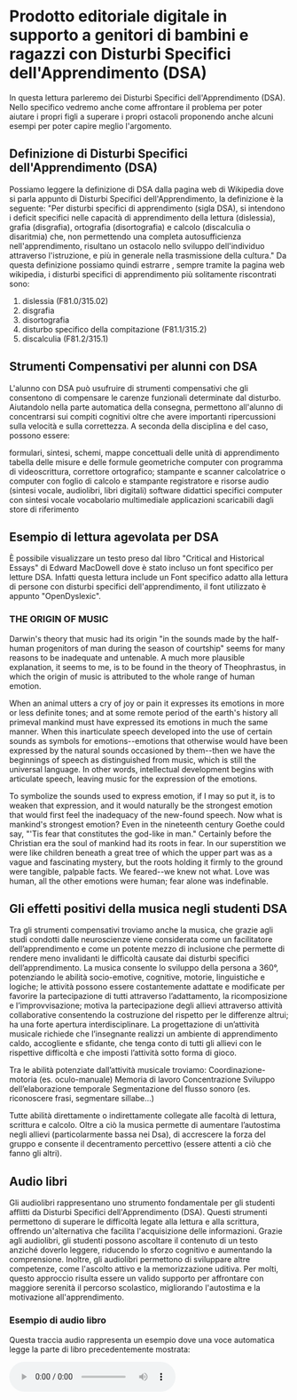 # Prodotto editoriale digitale in supporto a genitori di bambini e ragazzi con Disturbi Specifici dell'Apprendimento (DSA)
In questa lettura parleremo dei Disturbi Specifici dell'Apprendimento (DSA). Nello specifico vedremo anche come affrontare il problema per poter aiutare i propri figli a superare i propri ostacoli proponendo anche alcuni esempi per poter capire meglio l'argomento.
</p>

## Definizione di Disturbi Specifici dell'Apprendimento (DSA)
Possiamo leggere la definizione di DSA dalla pagina web di Wikipedia dove si parla appunto di Disturbi Specifici dell'Apprendimento, la definizione è la seguente:
"Per disturbi specifici di apprendimento (sigla DSA), si intendono i deficit specifici nelle capacità di apprendimento della lettura (dislessia), grafia (disgrafia), ortografia (disortografia) e calcolo (discalculia o disaritmia) che, non permettendo una completa autosufficienza nell'apprendimento, risultano un ostacolo nello sviluppo dell'individuo attraverso l'istruzione, e più in generale nella trasmissione della cultura."
Da questa definizione possiamo quindi estrarre , sempre tramite la pagina web wikipedia, i disturbi specifici di apprendimento più solitamente riscontrati sono:
1) dislessia (F81.0/315.02)
2) disgrafia
3) disortografia
4) disturbo specifico della compitazione (F81.1/315.2)
5) discalculia (F81.2/315.1)

## Strumenti Compensativi per alunni con DSA
L'alunno con DSA può usufruire di strumenti compensativi che gli consentono di compensare le carenze funzionali determinate dal disturbo. Aiutandolo nella parte automatica della consegna, permettono all'alunno di concentrarsi sui compiti cognitivi oltre che avere importanti ripercussioni sulla velocità e sulla correttezza. A seconda della disciplina e del caso, possono essere:

formulari, sintesi, schemi, mappe concettuali delle unità di apprendimento
tabella delle misure e delle formule geometriche
computer con programma di videoscrittura, correttore ortografico; stampante e scanner
calcolatrice o computer con foglio di calcolo e stampante
registratore e risorse audio (sintesi vocale, audiolibri, libri digitali) software didattici specifici
computer con sintesi vocale
vocabolario multimediale
applicazioni scaricabili dagli store di riferimento

## Esempio di lettura agevolata per DSA
È possibile visualizzare un testo preso dal libro "Critical and Historical Essays" di Edward MacDowell dove è stato incluso un font specifico per letture DSA.
Infatti questa lettura include un Font specifico adatto alla lettura di persone con disturbi specifici dell'apprendimento, il font utilizzato è appunto "OpenDyslexic".

### THE ORIGIN OF MUSIC

Darwin's theory that music had its origin "in the sounds
made by the half-human progenitors of man during the season
of courtship" seems for many reasons to be inadequate and
untenable. A much more plausible explanation, it seems to me, is
to be found in the theory of Theophrastus, in which the origin
of music is attributed to the whole range of human emotion.

When an animal utters a cry of joy or pain it expresses its
emotions in more or less definite tones; and at some remote
period of the earth's history all primeval mankind must have
expressed its emotions in much the same manner. When this
inarticulate speech developed into the use of certain sounds as
symbols for emotions--emotions that otherwise would have been
expressed by the natural sounds occasioned by them--then we have
the beginnings of speech as distinguished from music, which
is still the universal language. In other words, intellectual
development begins with articulate speech, leaving music for
the expression of the emotions.

To symbolize the sounds used to express emotion, if I may so
put it, is to weaken that expression, and it would naturally
be the strongest emotion that would first feel the inadequacy
of the new-found speech. Now what is mankind's strongest
emotion? Even in the nineteenth century Goethe could say, "'Tis
fear that constitutes the god-like in man." Certainly before
the Christian era the soul of mankind had its roots in fear.
In our superstition we were like children beneath a great tree
of which the upper part was as a vague and fascinating mystery,
but the roots holding it firmly to the ground were tangible,
palpable facts. We feared--we knew not what. Love was human,
all the other emotions were human; fear alone was indefinable.

## Gli effetti positivi della musica negli studenti DSA

Tra gli strumenti compensativi troviamo anche la musica, che grazie agli studi condotti dalle neuroscienze viene considerata come un facilitatore dell’apprendimento e come un potente mezzo di inclusione che permette di rendere meno invalidanti le difficoltà causate dai disturbi specifici dell’apprendimento. La musica consente lo sviluppo della persona a 360°, potenziando le abilità socio-emotive, cognitive, motorie, linguistiche e logiche; le attività possono essere costantemente adattate e modificate per favorire la partecipazione di tutti attraverso l’adattamento, la ricomposizione e l’improvvisazione; motiva la partecipazione degli allievi attraverso attività collaborative consentendo la costruzione del rispetto per le differenze altrui; ha una forte apertura interdisciplinare. La progettazione di un’attività musicale richiede che l’insegnante realizzi un ambiente di apprendimento caldo, accogliente e sfidante, che tenga conto di tutti gli allievi con le rispettive difficoltà e che imposti l’attività sotto forma di gioco.

Tra le abilità potenziate dall’attività musicale troviamo:
Coordinazione-motoria (es. oculo-manuale)
Memoria di lavoro
Concentrazione
Sviluppo dell’elaborazione temporale
Segmentazione del flusso sonoro (es. riconoscere frasi, segmentare sillabe…)

Tutte abilità direttamente o indirettamente collegate alle facoltà di lettura, scrittura e calcolo. Oltre a ciò la musica permette di aumentare l’autostima negli allievi (particolarmente bassa nei Dsa), di accrescere la forza del gruppo e consente il decentramento percettivo (essere attenti a ciò che fanno gli altri).

## Audio libri
Gli audiolibri rappresentano uno strumento fondamentale per gli studenti afflitti da Disturbi Specifici dell'Apprendimento (DSA). Questi strumenti permettono di superare le difficoltà legate alla lettura e alla scrittura, offrendo un'alternativa che facilita l'acquisizione delle informazioni. Grazie agli audiolibri, gli studenti possono ascoltare il contenuto di un testo anziché doverlo leggere, riducendo lo sforzo cognitivo e aumentando la comprensione. Inoltre, gli audiolibri permettono di sviluppare altre competenze, come l'ascolto attivo e la memorizzazione uditiva. Per molti, questo approccio risulta essere un valido supporto per affrontare con maggiore serenità il percorso scolastico, migliorando l'autostima e la motivazione all'apprendimento.
### Esempio di audio libro
Questa traccia audio rappresenta un esempio dove una voce automatica legge la parte di libro precedentemente mostrata:

<audio controls>
  <source src="./OriginOfMusic.wav" type="audio/wav">
  Il tuo browser non supporta l'elemento audio.
</audio>